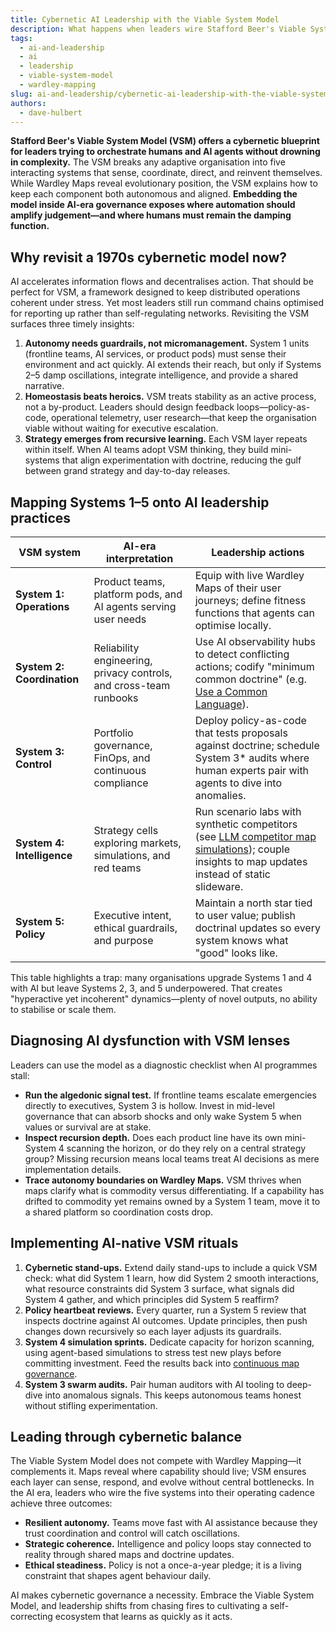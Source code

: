 ```yaml
---
title: Cybernetic AI Leadership with the Viable System Model
description: What happens when leaders wire Stafford Beer's Viable System Model into their AI operating system?
tags:
  - ai-and-leadership
  - ai
  - leadership
  - viable-system-model
  - wardley-mapping
slug: ai-and-leadership/cybernetic-ai-leadership-with-the-viable-system-model
authors:
  - dave-hulbert
---
```


**Stafford Beer's Viable System Model (VSM) offers a cybernetic blueprint for leaders trying to orchestrate humans and AI agents without drowning in complexity.** The VSM breaks any adaptive organisation into five interacting systems that sense, coordinate, direct, and reinvent themselves. While Wardley Maps reveal evolutionary position, the VSM explains how to keep each component both autonomous and aligned. **Embedding the model inside AI-era governance exposes where automation should amplify judgement—and where humans must remain the damping function.**

<!-- truncate -->

## Why revisit a 1970s cybernetic model now?

AI accelerates information flows and decentralises action. That should be perfect for VSM, a framework designed to keep distributed operations coherent under stress. Yet most leaders still run command chains optimised for reporting up rather than self-regulating networks. Revisiting the VSM surfaces three timely insights:

1. **Autonomy needs guardrails, not micromanagement.** System 1 units (frontline teams, AI services, or product pods) must sense their environment and act quickly. AI extends their reach, but only if Systems 2–5 damp oscillations, integrate intelligence, and provide a shared narrative.
2. **Homeostasis beats heroics.** VSM treats stability as an active process, not a by-product. Leaders should design feedback loops—policy-as-code, operational telemetry, user research—that keep the organisation viable without waiting for executive escalation.
3. **Strategy emerges from recursive learning.** Each VSM layer repeats within itself. When AI teams adopt VSM thinking, they build mini-systems that align experimentation with doctrine, reducing the gulf between grand strategy and day-to-day releases.

## Mapping Systems 1–5 onto AI leadership practices

| VSM system | AI-era interpretation | Leadership actions |
| --- | --- | --- |
| **System 1: Operations** | Product teams, platform pods, and AI agents serving user needs | Equip with live Wardley Maps of their user journeys; define fitness functions that agents can optimise locally. |
| **System 2: Coordination** | Reliability engineering, privacy controls, and cross-team runbooks | Use AI observability hubs to detect conflicting actions; codify "minimum common doctrine" (e.g. [Use a Common Language](/doctrines/use-a-common-language)). |
| **System 3: Control** | Portfolio governance, FinOps, and continuous compliance | Deploy policy-as-code that tests proposals against doctrine; schedule System 3* audits where human experts pair with agents to dive into anomalies. |
| **System 4: Intelligence** | Strategy cells exploring markets, simulations, and red teams | Run scenario labs with synthetic competitors (see [LLM competitor map simulations](/blog/ai-and-leadership/llm-competitor-map-simulations)); couple insights to map updates instead of static slideware. |
| **System 5: Policy** | Executive intent, ethical guardrails, and purpose | Maintain a north star tied to user value; publish doctrinal updates so every system knows what "good" looks like. |

This table highlights a trap: many organisations upgrade Systems 1 and 4 with AI but leave Systems 2, 3, and 5 underpowered. That creates "hyperactive yet incoherent" dynamics—plenty of novel outputs, no ability to stabilise or scale them.

## Diagnosing AI dysfunction with VSM lenses

Leaders can use the model as a diagnostic checklist when AI programmes stall:

- **Run the algedonic signal test.** If frontline teams escalate emergencies directly to executives, System 3 is hollow. Invest in mid-level governance that can absorb shocks and only wake System 5 when values or survival are at stake.
- **Inspect recursion depth.** Does each product line have its own mini-System 4 scanning the horizon, or do they rely on a central strategy group? Missing recursion means local teams treat AI decisions as mere implementation details.
- **Trace autonomy boundaries on Wardley Maps.** VSM thrives when maps clarify what is commodity versus differentiating. If a capability has drifted to commodity yet remains owned by a System 1 team, move it to a shared platform so coordination costs drop.

## Implementing AI-native VSM rituals

1. **Cybernetic stand-ups.** Extend daily stand-ups to include a quick VSM check: what did System 1 learn, how did System 2 smooth interactions, what resource constraints did System 3 surface, what signals did System 4 gather, and which principles did System 5 reaffirm?
2. **Policy heartbeat reviews.** Every quarter, run a System 5 review that inspects doctrine against AI outcomes. Update principles, then push changes down recursively so each layer adjusts its guardrails.
3. **System 4 simulation sprints.** Dedicate capacity for horizon scanning, using agent-based simulations to stress test new plays before committing investment. Feed the results back into [continuous map governance](/blog/ai-and-leadership/continuous-map-governance).
4. **System 3 swarm audits.** Pair human auditors with AI tooling to deep-dive into anomalous signals. This keeps autonomous teams honest without stifling experimentation.

## Leading through cybernetic balance

The Viable System Model does not compete with Wardley Mapping—it complements it. Maps reveal where capability should live; VSM ensures each layer can sense, respond, and evolve without central bottlenecks. In the AI era, leaders who wire the five systems into their operating cadence achieve three outcomes:

- **Resilient autonomy.** Teams move fast with AI assistance because they trust coordination and control will catch oscillations.
- **Strategic coherence.** Intelligence and policy loops stay connected to reality through shared maps and doctrine updates.
- **Ethical steadiness.** Policy is not a once-a-year pledge; it is a living constraint that shapes agent behaviour daily.

AI makes cybernetic governance a necessity. Embrace the Viable System Model, and leadership shifts from chasing fires to cultivating a self-correcting ecosystem that learns as quickly as it acts.
